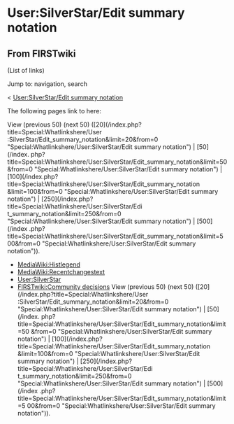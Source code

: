 # User:SilverStar/Edit summary notation

## From FIRSTwiki

(List of links)

Jump to: navigation, search

< [User:SilverStar/Edit summary notation](/index.php?title=User:SilverStar/Edit_summary_notation&redirect=no "User:SilverStar/Edit summary notation")

The following pages link to here:

View (previous 50) (next 50) ([20](/index.php?title=Special:Whatlinkshere/User
:SilverStar/Edit_summary_notation&limit=20&from=0 "Special:Whatlinkshere/User:SilverStar/Edit summary notation") | [50](/index.
php?title=Special:Whatlinkshere/User:SilverStar/Edit_summary_notation&limit=50
&from=0 "Special:Whatlinkshere/User:SilverStar/Edit summary notation") | [100](/index.php?title=Special:Whatlinkshere/User:SilverStar/Edit_summary_notation
&limit=100&from=0 "Special:Whatlinkshere/User:SilverStar/Edit summary
notation") | [250](/index.php?title=Special:Whatlinkshere/User:SilverStar/Edi
t_summary_notation&limit=250&from=0 "Special:Whatlinkshere/User:SilverStar/Edit summary notation") | [500](/index
.php?title=Special:Whatlinkshere/User:SilverStar/Edit_summary_notation&limit=5
00&from=0 "Special:Whatlinkshere/User:SilverStar/Edit summary notation")).

- [MediaWiki:Histlegend](MediaWiki:Histlegend "MediaWiki:Histlegend")
- [MediaWiki:Recentchangestext](MediaWiki:Recentchangestext "MediaWiki:Recentchangestext")
- [User:SilverStar](User:SilverStar "User:SilverStar")
- [FIRSTwiki:Community decisions](FIRSTwiki:Community_decisions "FIRSTwiki:Community decisions") View (previous 50) (next 50) ([20](/index.php?title=Special:Whatlinkshere/User
  :SilverStar/Edit_summary_notation&limit=20&from=0 "Special:Whatlinkshere/User:SilverStar/Edit summary notation") | [50](/index.
  php?title=Special:Whatlinkshere/User:SilverStar/Edit_summary_notation&limit=50
  &from=0 "Special:Whatlinkshere/User:SilverStar/Edit summary notation") | [100](/index.php?title=Special:Whatlinkshere/User:SilverStar/Edit_summary_notation
  &limit=100&from=0 "Special:Whatlinkshere/User:SilverStar/Edit summary
  notation") | [250](/index.php?title=Special:Whatlinkshere/User:SilverStar/Edi
  t_summary_notation&limit=250&from=0 "Special:Whatlinkshere/User:SilverStar/Edit summary notation") | [500](/index
  .php?title=Special:Whatlinkshere/User:SilverStar/Edit_summary_notation&limit=5
  00&from=0 "Special:Whatlinkshere/User:SilverStar/Edit summary notation")).
